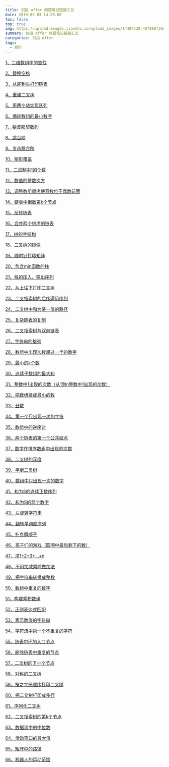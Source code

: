 ```yaml
---
title: 剑指 offer 刷题笔记链接汇总
date: 2019-04-03 14:20:00
toc: false
top: true
img: https://upload-images.jianshu.io/upload_images/14484228-487989f30ef13848.jpg?imageMogr2/auto-orient/strip%7CimageView2/2/w/1240
summary: 剑指 offer 刷题笔记链接汇总
categories: 剑指 offer
tags:
  - 索引
---
```


[1、二维数组中的查找](http://blog.wenguang0816.top/2019/04/01/01-lookup-in-a-two-dimensional-array/)

[2、替换空格]()

[3、从尾到头打印链表](http://blog.wenguang0816.top/2019/04/02/03-print-linkedlist-from-tail-to-head/)

[4、重建二叉树]()

[5、用两个站实现队列]()

[6、循转数组的最小数字]()

[7、斐波那契数列](http://blog.wenguang0816.top/2019/04/01/07-fibonacci-series/)

[8、跳台阶]()

[9、变态跳台阶]()

[10、矩形覆盖]()

[11、二进制中1的个数](http://blog.wenguang0816.top/2019/04/01/11-number-of-1-bits/)

[12、数值的整数次方]()

[13、调整数组顺序使奇数位于偶数前面]()

[14、链表中倒数第k个节点]()

[15、反转链表](http://blog.wenguang0816.top/2019/04/02/15-reverse-linkedlist/)

[16、合并两个排序的链表]()

[17、树的字结构]()

[18、二叉树的镜像]()

[19、顺时针打印矩阵]()

[20、包含min函数的栈]()

[21、栈的压入、弹出序列]()

[22、从上往下打印二叉树]()

[23、二叉搜索树的后序遍历序列]()

[24、二叉树中和为某一值的路径]()

[25、复杂链表的复制]()

[26、二叉搜索树与双向链表]()

[27、字符串的排列]()

[28、数组中出现次数超过一半的数字]()

[29、最小的k个数]()

[30、连续子数组的最大和]()

[31、整数中1出现的次数（从1到n整数中1出现的次数）]()

[32、把数组排成最小的数]()

[33、丑数]()

[34、第一个只出现一次的字符]()

[35、数组中的逆序对]()

[36、两个链表的第一个公共结点]()

[37、数字在排序数组中出现的次数]()

[38、二叉树的深度]()

[39、平衡二叉树]()

[40、数组中只出现一次的数字]()

[41、和为S的连续正数序列]()

[42、和为S的两个数字]()

[43、左旋转字符串]()

[44、翻转单词顺序列]()

[45、扑克牌顺子]()

[46、孩子们的游戏（圆圈中最后剩下的数）]()

[47、求1+2+3+…+n](http://blog.wenguang0816.top/2019/04/02/47-sum/)

[48、不用加减乘除做加法]()

[49、把字符串转换成整数]()

[50、数组中重复的数字]()

[51、构建乘积数组]()

[52、正则表达式匹配]()

[53、表示数值的字符串]()

[54、字符流中第一个不重复的字符]()

[55、链表中环的入口节点]()

[56、删除链表中重复的节点]()

[57、二叉树的下一个节点]()

[58、对称的二叉树]()

[59、按之字形顺序打印二叉树]()

[60、把二叉树打印成多行]()

[61、序列化二叉树]()

[62、二叉搜索树的第k个节点]()

[63、数据流中的中位数]()

[64、滑动窗口的最大值]()

[65、矩阵中的路径]()

[66、机器人的运动范围]()
